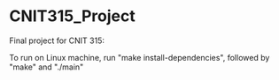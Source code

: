 # CNIT315_Project
Final project for CNIT 315:

To run on Linux machine, run "make install-dependencies", followed by "make" and "./main"

